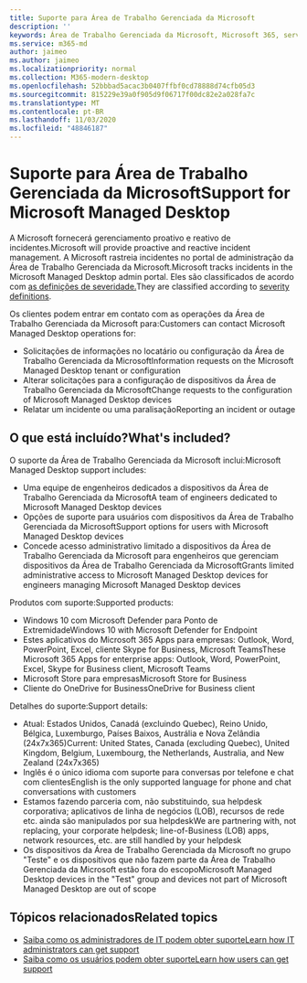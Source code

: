 ```yaml
---
title: Suporte para Área de Trabalho Gerenciada da Microsoft
description: ''
keywords: Área de Trabalho Gerenciada da Microsoft, Microsoft 365, serviço, documentação
ms.service: m365-md
author: jaimeo
ms.author: jaimeo
ms.localizationpriority: normal
ms.collection: M365-modern-desktop
ms.openlocfilehash: 52bbbad5acac3b0407ffbf0cd78888d74cfb05d3
ms.sourcegitcommit: 815229e39a0f905d9f06717f00dc82e2a028fa7c
ms.translationtype: MT
ms.contentlocale: pt-BR
ms.lasthandoff: 11/03/2020
ms.locfileid: "48846187"
---
```

# <a name="support-for-microsoft-managed-desktop"></a><span data-ttu-id="3adf6-103">Suporte para Área de Trabalho Gerenciada da Microsoft</span><span class="sxs-lookup"><span data-stu-id="3adf6-103">Support for Microsoft Managed Desktop</span></span>

<span data-ttu-id="3adf6-104">A Microsoft fornecerá gerenciamento proativo e reativo de incidentes.</span><span class="sxs-lookup"><span data-stu-id="3adf6-104">Microsoft will provide proactive and reactive incident management.</span></span> <span data-ttu-id="3adf6-105">A Microsoft rastreia incidentes no portal de administração da Área de Trabalho Gerenciada da Microsoft.</span><span class="sxs-lookup"><span data-stu-id="3adf6-105">Microsoft tracks incidents in the Microsoft Managed Desktop admin portal.</span></span> <span data-ttu-id="3adf6-106">Eles são classificados de acordo com [as definições de severidade.](../working-with-managed-desktop/admin-support.md#sev)</span><span class="sxs-lookup"><span data-stu-id="3adf6-106">They are classified according to [severity definitions](../working-with-managed-desktop/admin-support.md#sev).</span></span>

<span data-ttu-id="3adf6-107">Os clientes podem entrar em contato com as operações da Área de Trabalho Gerenciada da Microsoft para:</span><span class="sxs-lookup"><span data-stu-id="3adf6-107">Customers can contact Microsoft Managed Desktop operations for:</span></span>
- <span data-ttu-id="3adf6-108">Solicitações de informações no locatário ou configuração da Área de Trabalho Gerenciada da Microsoft</span><span class="sxs-lookup"><span data-stu-id="3adf6-108">Information requests on the Microsoft Managed Desktop tenant or configuration</span></span>
- <span data-ttu-id="3adf6-109">Alterar solicitações para a configuração de dispositivos da Área de Trabalho Gerenciada da Microsoft</span><span class="sxs-lookup"><span data-stu-id="3adf6-109">Change requests to the configuration of Microsoft Managed Desktop devices</span></span>
- <span data-ttu-id="3adf6-110">Relatar um incidente ou uma paralisação</span><span class="sxs-lookup"><span data-stu-id="3adf6-110">Reporting an incident or outage</span></span>

## <a name="whats-included"></a><span data-ttu-id="3adf6-111">O que está incluído?</span><span class="sxs-lookup"><span data-stu-id="3adf6-111">What's included?</span></span>

<span data-ttu-id="3adf6-112">O suporte da Área de Trabalho Gerenciada da Microsoft inclui:</span><span class="sxs-lookup"><span data-stu-id="3adf6-112">Microsoft Managed Desktop support includes:</span></span>

- <span data-ttu-id="3adf6-113">Uma equipe de engenheiros dedicados a dispositivos da Área de Trabalho Gerenciada da Microsoft</span><span class="sxs-lookup"><span data-stu-id="3adf6-113">A team of engineers dedicated to Microsoft Managed Desktop devices</span></span>
- <span data-ttu-id="3adf6-114">Opções de suporte para usuários com dispositivos da Área de Trabalho Gerenciada da Microsoft</span><span class="sxs-lookup"><span data-stu-id="3adf6-114">Support options for users with Microsoft Managed Desktop devices</span></span>
- <span data-ttu-id="3adf6-115">Concede acesso administrativo limitado a dispositivos da Área de Trabalho Gerenciada da Microsoft para engenheiros que gerenciam dispositivos da Área de Trabalho Gerenciada da Microsoft</span><span class="sxs-lookup"><span data-stu-id="3adf6-115">Grants limited administrative access to Microsoft Managed Desktop devices for engineers managing Microsoft Managed Desktop devices</span></span> 

<span data-ttu-id="3adf6-116">Produtos com suporte:</span><span class="sxs-lookup"><span data-stu-id="3adf6-116">Supported products:</span></span>

- <span data-ttu-id="3adf6-117">Windows 10 com Microsoft Defender para Ponto de Extremidade</span><span class="sxs-lookup"><span data-stu-id="3adf6-117">Windows 10 with Microsoft Defender for Endpoint</span></span>
- <span data-ttu-id="3adf6-118">Estes aplicativos do Microsoft 365 Apps para empresas: Outlook, Word, PowerPoint, Excel, cliente Skype for Business, Microsoft Teams</span><span class="sxs-lookup"><span data-stu-id="3adf6-118">These Microsoft 365 Apps for enterprise apps: Outlook, Word, PowerPoint, Excel, Skype for Business client, Microsoft Teams</span></span> 
- <span data-ttu-id="3adf6-119">Microsoft Store para empresas</span><span class="sxs-lookup"><span data-stu-id="3adf6-119">Microsoft Store for Business</span></span> 
- <span data-ttu-id="3adf6-120">Cliente do OneDrive for Business</span><span class="sxs-lookup"><span data-stu-id="3adf6-120">OneDrive for Business client</span></span> 

<span data-ttu-id="3adf6-121">Detalhes do suporte:</span><span class="sxs-lookup"><span data-stu-id="3adf6-121">Support details:</span></span>

- <span data-ttu-id="3adf6-122">Atual: Estados Unidos, Canadá (excluindo Quebec), Reino Unido, Bélgica, Luxemburgo, Países Baixos, Austrália e Nova Zelândia (24x7x365)</span><span class="sxs-lookup"><span data-stu-id="3adf6-122">Current: United States, Canada (excluding Quebec), United Kingdom, Belgium, Luxembourg, the Netherlands, Australia, and New Zealand (24x7x365)</span></span> 
- <span data-ttu-id="3adf6-123">Inglês é o único idioma com suporte para conversas por telefone e chat com clientes</span><span class="sxs-lookup"><span data-stu-id="3adf6-123">English is the only supported language for phone and chat conversations with customers</span></span> 
- <span data-ttu-id="3adf6-124">Estamos fazendo parceria com, não substituindo, sua helpdesk corporativa; aplicativos de linha de negócios (LOB), recursos de rede etc. ainda são manipulados por sua helpdesk</span><span class="sxs-lookup"><span data-stu-id="3adf6-124">We are partnering with, not replacing, your corporate helpdesk; line-of-Business (LOB) apps, network resources, etc. are still handled by your helpdesk</span></span> 
- <span data-ttu-id="3adf6-125">Os dispositivos da Área de Trabalho Gerenciada da Microsoft no grupo "Teste" e os dispositivos que não fazem parte da Área de Trabalho Gerenciada da Microsoft estão fora do escopo</span><span class="sxs-lookup"><span data-stu-id="3adf6-125">Microsoft Managed Desktop devices in the "Test" group and devices not part of Microsoft Managed Desktop are out of scope</span></span> 


## <a name="related-topics"></a><span data-ttu-id="3adf6-126">Tópicos relacionados</span><span class="sxs-lookup"><span data-stu-id="3adf6-126">Related topics</span></span>

- [<span data-ttu-id="3adf6-127">Saiba como os administradores de IT podem obter suporte</span><span class="sxs-lookup"><span data-stu-id="3adf6-127">Learn how IT administrators can get support</span></span>](../working-with-managed-desktop/admin-support.md)
- [<span data-ttu-id="3adf6-128">Saiba como os usuários podem obter suporte</span><span class="sxs-lookup"><span data-stu-id="3adf6-128">Learn how users can get support</span></span>](../working-with-managed-desktop/end-user-support.md)
